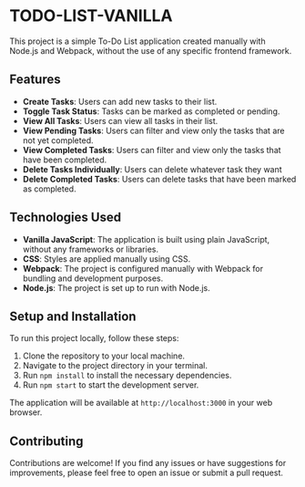 # TODO-LIST-VANILLA

This project is a simple To-Do List application created manually with Node.js and Webpack, without the use of any specific frontend framework.

## Features

- **Create Tasks**: Users can add new tasks to their list.
- **Toggle Task Status**: Tasks can be marked as completed or pending.
- **View All Tasks**: Users can view all tasks in their list.
- **View Pending Tasks**: Users can filter and view only the tasks that are not yet completed.
- **View Completed Tasks**: Users can filter and view only the tasks that have been completed.
- **Delete Tasks Individually**: Users can delete whatever task they want
- **Delete Completed Tasks**: Users can delete tasks that have been marked as completed.

## Technologies Used

- **Vanilla JavaScript**: The application is built using plain JavaScript, without any frameworks or libraries.
- **CSS**: Styles are applied manually using CSS.
- **Webpack**: The project is configured manually with Webpack for bundling and development purposes.
- **Node.js**: The project is set up to run with Node.js.

## Setup and Installation

To run this project locally, follow these steps:

1. Clone the repository to your local machine.
2. Navigate to the project directory in your terminal.
3. Run `npm install` to install the necessary dependencies.
4. Run `npm start` to start the development server.

The application will be available at `http://localhost:3000` in your web browser.

## Contributing

Contributions are welcome! If you find any issues or have suggestions for improvements, please feel free to open an issue or submit a pull request.
